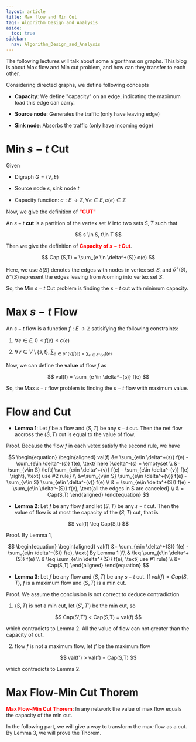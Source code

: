 ```yaml
---
layout: article
title: Max flow and Min Cut
tags: Algorithm_Design_and_Analysis
aside:
  toc: true
sidebar:
  nav: Algorithm_Design_and_Analysis
---
```


The following lectures will talk about some algorithms on graphs. This blog is about Max flow and Min cut problem, and how can they transfer to each other.


<!--more-->

Considering directed graphs, we define following concepts

* <b>Capacity</b>: We define "capacity" on an edge, indicating the maximum load this edge can carry.

* <b>Source node</b>: Generates the traffic (only have leaving edge)

* <b>Sink node</b>: Absorbs the traffic (only have incoming edge)

# Min ${ s-t }$ Cut

Given 

* Digraph ${ G= (V,E) }$

* Source node ${ s }$, sink node ${ t }$

* Capacity function: ${ c:E \rightarrow \mathbb{Z},\forall e \in E, c(e) \in \mathbb{Z} }$

Now, we give the definition of <font color=red><b>"CUT"</b></font>

An ${ s-t }$ <b>cut</b> is a partition of the vertex set ${ V }$ into two sets ${ S,T }$ such that 

<center>$$
s \in S, t\in T
$$</center>

Then we give the definition of <font color=red><b>Capacity of  ${ s-t }$ Cut</b></font>.

<center>$$
Cap (S,T) = \sum_{e \in \delta^+(S)} c(e)
$$</center>

Here, we use ${ \delta(S) }$ denotes the edges with nodes in vertex set ${ S }$, and ${ \delta^+(S),\delta^-(S) }$ represent the edges leaving from /coming into vertex set ${ S }$.

So, the Min ${ s-t }$ Cut problem is finding the ${  s-t}$ cut with minimum capacity.

# Max ${ s-t }$ Flow 

An ${ s-t }$ flow is a function ${ f: E\rightarrow \mathbb{Z}}$ satisifying the following constraints:

1. ${ \forall e \in E, 0\leq f(e)\leq c(e) }$

2. ${ \forall v \in V\setminus \{s,t\}, \sum_{e\in \delta^-(v) f(e) = \sum_{e \in \delta^+(v)} f(e)} }$

Now, we can define the <b>value</b> of flow ${ f }$ as

<center>$$
val(f) = \sum_{e \in \delta^+(s)} f(e)
$$</center>

So, the Max ${ s-t }$ flow problem is finding the ${  s-t}$ flow with maximum value.

# Flow and Cut

* <b>Lemma 1</b>: Let ${ f }$ be a flow and ${ (S,T) }$ be any ${ s-t }$ cut. Then the net flow accross the ${ (S,T) }$ cut is equal to the value of flow.

Proof. Because the flow ${ f }$ in each vetex satisfy the second rule, we have

<center>$$
\begin{equation}
\begin{aligned}
val(f) &= \sum_{e\in \delta^+(s)} f(e) - \sum_{e\in \delta^-(s)} f(e), \text{ here }\delta^-(s) = \emptyset \\
&= \sum_{v\in S} \left( \sum_{e\in \delta^+(v)} f(e) - \sum_{e\in \delta^-(v)} f(e) \right), \text{ use #2 rule} \\
&=\sum_{v\in S} \sum_{e\in \delta^+(v)} f(e) - \sum_{v\in S} \sum_{e\in \delta^-(v)} f(e) \\
& = \sum_{e\in \delta^+(S)} f(e) - \sum_{e\in \delta^-(S)} f(e), \text{all the edges in S are canceled} \\
& =  Cap(S,T)
\end{aligned}
\end{equation}
$$</center>

* <b>Lemma 2</b>: Let ${ f }$ be any flow ${ f }$ and let ${ (S,T) }$ be any ${ s-t }$ cut. Then the value of flow is at most the capacity of the ${ (S,T) }$ cut, that is 

<center>$$
val(f) \leq Cap(S,t)
$$</center>

Proof. By Lemma 1,

<center>$$
\begin{equation}
\begin{aligned}
val(f) &= \sum_{e\in \delta^+(S)} f(e) - \sum_{e\in \delta^-(S)} f(e), \text{ By Lemma 1 }\\
& \leq \sum_{e\in \delta^+(S)} f(e) \\
& \leq \sum_{e\in \delta^+(S)} f(e), \text{ use #1 rule} \\
&= Cap(S,T)
\end{aligned}
\end{equation}
$$</center>

* <b>Lemma 3</b>: Let ${ f }$ be any flow and ${ (S,T) }$ be any ${ s-t }$ cut. If ${ val(f) =  Cap(S,T) }$, ${ f }$ is a maximum flow and ${ (S,T) }$ is a min cut.

Proof. We assume the conclusion is not correct to deduce contradiction

1. ${ (S,T) }$ is not a min cut, let ${ (S',T') }$ be the min cut, so

<center>$$
Cap(S',T') < Cap(S,T) = val(f)
$$</center>

which contradicts to Lemma 2. All the value of flow can not greater than the capacity of cut.

2. flow ${ f }$ is not a maximum flow, let ${ f' }$ be the maximum flow

<center>$$
val(f') > val(f) = Cap(S,T)
$$</center>

which contradicts to Lemma 2.

# Max Flow-Min Cut Thorem

<font color=red><b>Max Flow-Min Cut Thorem</b></font>: In any network the value of max flow equals the capacity of the min cut. 

In the following part, we will give a way to transform the max-flow as a cut. By Lemma 3, we will prove the Thorem.